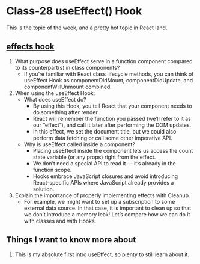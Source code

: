 # Class-28 useEffect() Hook

This is the topic of the week, and a pretty hot topic in React land. 

## [effects hook](https://reactjs.org/docs/hooks-effect.html)

1. What purpose does useEffect serve in a function component compared to its counterpart(s) in class components?
    * If you’re familiar with React class lifecycle methods, you can think of useEffect Hook as componentDidMount, componentDidUpdate, and componentWillUnmount combined.
2. When using the useEffect Hook:
    * What does useEffect do?
        * By using this Hook, you tell React that your component needs to do something after render.
        * React will remember the function you passed (we’ll refer to it as our “effect”), and call it later after performing the DOM updates. 
        * In this effect, we set the document title, but we could also perform data fetching or call some other imperative API.
    * Why is useEffect called inside a component?
        * Placing useEffect inside the component lets us access the count state variable (or any props) right from the effect.
        * We don’t need a special API to read it — it’s already in the function scope. 
        * Hooks embrace JavaScript closures and avoid introducing React-specific APIs where JavaScript already provides a solution.
3. Explain the importance of properly implementing effects with Cleanup.
    * For example, we might want to set up a subscription to some external data source. In that case, it is important to clean up so that we don’t introduce a memory leak! Let’s compare how we can do it with classes and with Hooks.

## Things I want to know more about

1. This is my absolute first intro useEffect, so plenty to still learn about it.